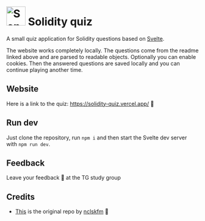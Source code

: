 # <a href="https://etherscan.io/address/0xae3355308c4f4B7CcFe04B4568e571057890288e" target="_blank"><img src="https://cryptologos.cc/logos/ethereum-eth-logo.svg?v=035" alt="Send some eth" style="height: 50px !important;" ></a> Solidity quiz

A small quiz application for Solidity questions based on [Svelte](https://svelte.dev).

The website works completely locally. The questions come from the readme linked above and are parsed to readable objects. Optionally you can enable cookies. Then the answered questions are saved locally and you can continue playing another time.

## Website

Here is a link to the quiz: https://solidity-quiz.vercel.app/ 🚀

## Run dev

Just clone the repository, run `npm i` and then start the Svelte dev server with `npm run dev`.

## Feedback

Leave your feedback 📨 at the TG study group

## Credits

- [This](https://github.com/nclskfm/javascript-quiz) is the original repo by [nclskfm](https://github.com/nclskfm) 🥳
